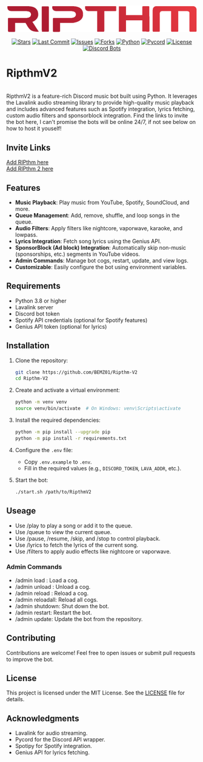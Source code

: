 <p align="center">
  <img src="logo.png" alt="Project Logo">
</p>
<div align="center">

   <a href="">![Stars](https://img.shields.io/github/stars/BEMZ01/Ripthm-V2)</a>
   <a href="">![Last Commit](https://img.shields.io/github/last-commit/BEMZ01/Ripthm-V2)</a>
   <a href="">![Issues](https://img.shields.io/github/issues/BEMZ01/Ripthm-V2)</a>
   <a href="">![Forks](https://img.shields.io/github/forks/BEMZ01/Ripthm-V2)</a>
   <a href="">![Python](https://img.shields.io/badge/Python-3.9%2B-blue?logo=python&logoColor=white)</a>
   <a href="">![Pycord](https://img.shields.io/badge/Pycord-2.4%2B-blueviolet?logo=discord&logoColor=white)</a>
   <a href="">![License](https://img.shields.io/badge/License-MIT-green)</a>
   <a href="https://top.gg/bot/887006229195542598">![Discord Bots](https://top.gg/api/widget/887006229195542598.svg)</a>
</div>

# RipthmV2

<br>RipthmV2 is a feature-rich Discord music bot built using Python. It leverages the Lavalink audio streaming library to provide high-quality music playback and includes advanced features such as Spotify integration, lyrics fetching, custom audio filters and sponsorblock integration. Find the links to invite the bot here, I can't promise the bots will be online 24/7, if not see below on how to host it youself!

## Invite Links

[Add RIPthm here](https://discord.com/oauth2/authorize?client_id=887006229195542598)<br>
[Add RIPthm 2 here](https://discord.com/oauth2/authorize?client_id=888547452515409950&permissions=277062412608&scope=applications.commands+bot)

## Features

- **Music Playback**: Play music from YouTube, Spotify, SoundCloud, and more.
- **Queue Management**: Add, remove, shuffle, and loop songs in the queue.
- **Audio Filters**: Apply filters like nightcore, vaporwave, karaoke, and lowpass.
- **Lyrics Integration**: Fetch song lyrics using the Genius API.
- **SponsorBlock (Ad block) Integration**: Automatically skip non-music (sponsorships, etc.) segments in YouTube videos.
- **Admin Commands**: Manage bot cogs, restart, update, and view logs.
- **Customizable**: Easily configure the bot using environment variables.

## Requirements

- Python 3.8 or higher
- Lavalink server
- Discord bot token
- Spotify API credentials (optional for Spotify features)
- Genius API token (optional for lyrics)

## Installation

1. Clone the repository:
   ```bash
   git clone https://github.com/BEMZ01/Ripthm-V2
   cd Ripthm-V2
   ```
   
2. Create and activate a virtual environment:
   ```bash
   python -m venv venv
   source venv/bin/activate  # On Windows: venv\Scripts\activate
    ```
3. Install the required dependencies:
   ```bash
   python -m pip install --upgrade pip
   python -m pip install -r requirements.txt
    ```
4. Configure the `.env` file:
   - Copy `.env.example` to `.env`.
   - Fill in the required values (e.g., `DISCORD_TOKEN`, `LAVA_ADDR`, etc.).

5. Start the bot:
   ```bash
   ./start.sh /path/to/RipthmV2
    ```
## Useage
- Use /play to play a song or add it to the queue.
- Use /queue to view the current queue.
- Use /pause, /resume, /skip, and /stop to control playback.
- Use /lyrics to fetch the lyrics of the current song.
- Use /filters to apply audio effects like nightcore or vaporwave.
### Admin Commands
- /admin load <cog>: Load a cog.
- /admin unload <cog>: Unload a cog.
- /admin reload <cog>: Reload a cog.
- /admin reloadall: Reload all cogs.
- /admin shutdown: Shut down the bot.
- /admin restart: Restart the bot.
- /admin update: Update the bot from the repository.
## Contributing
Contributions are welcome! Feel free to open issues or submit pull requests to improve the bot.

## License
This project is licensed under the MIT License. See the [LICENSE](LICENSE) file for details.

## Acknowledgments
- Lavalink for audio streaming.
- Pycord for the Discord API wrapper.
- Spotipy for Spotify integration.
- Genius API for lyrics fetching.
